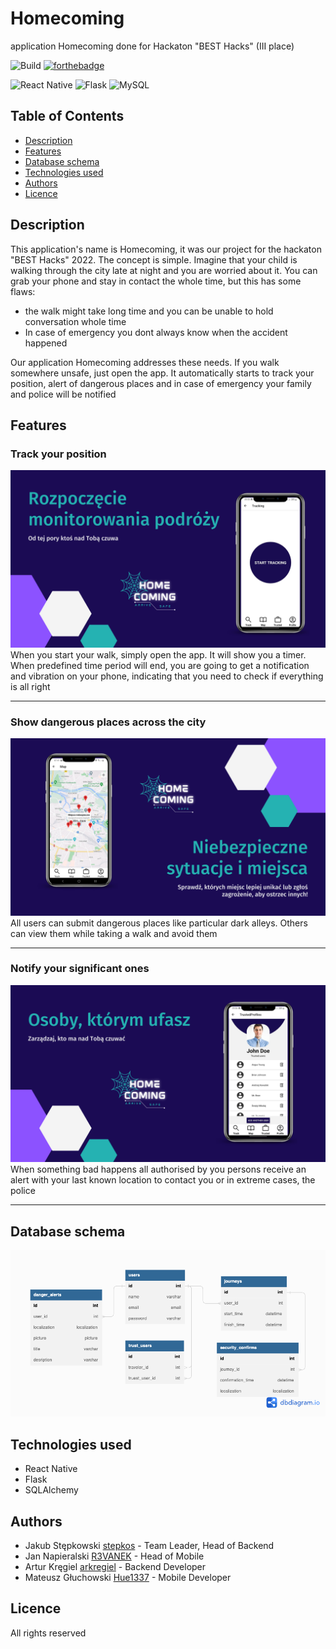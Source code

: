 # Homecoming
application Homecoming done for Hackaton "BEST Hacks" (III place)

![Build](https://forthebadge.com/images/badges/built-with-love.svg)
[![forthebadge](https://forthebadge.com/images/badges/powered-by-energy-drinks.svg)](https://forthebadge.com)


![React Native](https://img.shields.io/badge/React_Native-20232A?style=for-the-badge&logo=react&logoColor=61DAFB)
![Flask](https://img.shields.io/badge/Flask-000000?style=for-the-badge&logo=flask&logoColor=white)
![MySQL](https://img.shields.io/badge/MySQL-00000F?style=for-the-badge&logo=mysql&logoColor=white)



## Table of Contents
* [Description](#Description)
* [Features](#Features)
* [Database schema](#Database-schema)
* [Technologies used](#Technologies-used)
* [Authors](#Authors)
* [Licence](#Licence)


## Description
This application's name is Homecoming, it was our project for the hackaton "BEST Hacks" 2022. The concept is simple. Imagine that your child is walking through the city late at night and you are worried about it. You can grab your phone and stay in contact the whole time, but this has some flaws:
- the walk might take long time and you can be unable to hold conversation whole time
- In case of emergency you dont always know when the accident happened

Our application Homecoming addresses these needs. If you walk somewhere unsafe, just open the app. It automatically starts to track your position, alert of dangerous places and in case of emergency your family and police will be notified

## Features
### Track your position
![slide1](https://github.com/R3VANEK/homecoming-app/blob/main/doc/4.png)
When you start your walk, simply open the app. It will show you a timer. When predefined time period will end, you are going to get a notification and vibration on your phone, indicating that you need to check if everything is all right
<hr>

### Show dangerous places across the city
![slide2](https://github.com/R3VANEK/homecoming-app/blob/main/doc/7.png)
All users can submit dangerous places like particular dark alleys. Others can view them while taking a walk and avoid them 
<hr>

### Notify your significant ones
![slide3](https://github.com/R3VANEK/homecoming-app/blob/main/doc/6.png)
When something bad happens all authorised by you persons receive an alert with your last known location to contact you or in extreme cases, the police
<hr>

## Database schema
![database](https://github.com/R3VANEK/homecoming-app/blob/main/doc/dbschema.png)

## Technologies used
* React Native
* Flask
* SQLAlchemy


## Authors
- Jakub Stępkowski [stepkos](https://github.com/stepkos) - Team Leader, Head of Backend
- Jan Napieralski  [R3VANEK](https://github.com/R3VANEK) - Head of Mobile
- Artur Kręgiel [arkregiel](https://github.com/arkregiel) - Backend Developer
- Mateusz Głuchowski [Hue1337](https://github.com/Hue1337) - Mobile Developer

## Licence
All rights reserved
